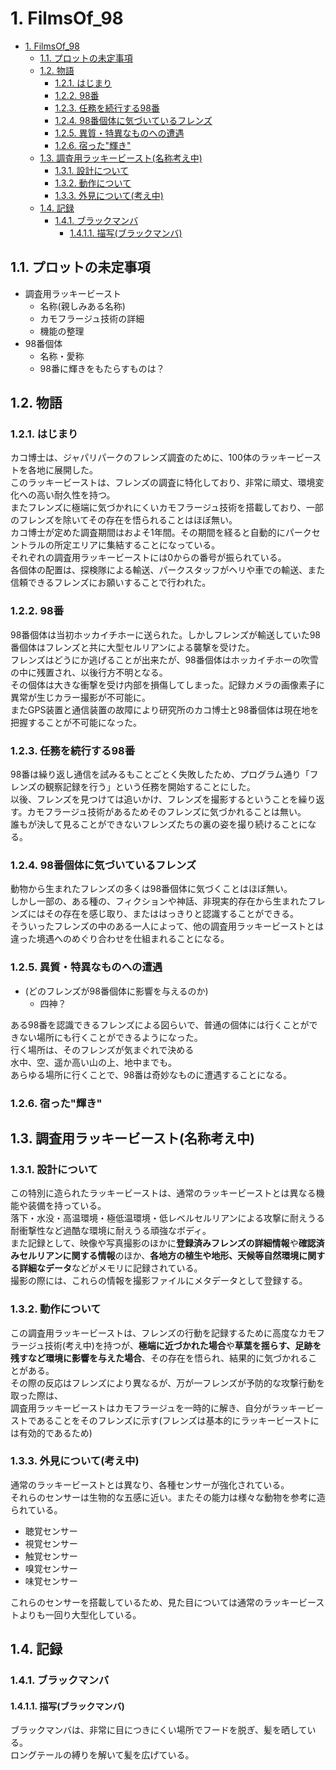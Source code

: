 # 1. FilmsOf_98

- [1. FilmsOf\_98](#1-filmsof_98)
  - [1.1. プロットの未定事項](#11-プロットの未定事項)
  - [1.2. 物語](#12-物語)
    - [1.2.1. はじまり](#121-はじまり)
    - [1.2.2. 98番](#122-98番)
    - [1.2.3. 任務を続行する98番](#123-任務を続行する98番)
    - [1.2.4. 98番個体に気づいているフレンズ](#124-98番個体に気づいているフレンズ)
    - [1.2.5. 異質・特異なものへの遭遇](#125-異質特異なものへの遭遇)
    - [1.2.6. 宿った"輝き"](#126-宿った輝き)
  - [1.3. 調査用ラッキービースト(名称考え中)](#13-調査用ラッキービースト名称考え中)
    - [1.3.1. 設計について](#131-設計について)
    - [1.3.2. 動作について](#132-動作について)
    - [1.3.3. 外見について(考え中)](#133-外見について考え中)
  - [1.4. 記録](#14-記録)
    - [1.4.1. ブラックマンバ](#141-ブラックマンバ)
      - [1.4.1.1. 描写(ブラックマンバ)](#1411-描写ブラックマンバ)

## 1.1. プロットの未定事項

- 調査用ラッキービースト
  - 名称(親しみある名称)
  - カモフラージュ技術の詳細
  - 機能の整理
- 98番個体
  - 名称・愛称
  - 98番に輝きをもたらすものは？

## 1.2. 物語

### 1.2.1. はじまり

カコ博士は、ジャパリパークのフレンズ調査のために、100体のラッキービーストを各地に展開した。  
このラッキービーストは、フレンズの調査に特化しており、非常に頑丈、環境変化への高い耐久性を持つ。  
またフレンズに極端に気づかれにくいカモフラージュ技術を搭載しており、一部のフレンズを除いてその存在を悟られることはほぼ無い。  
カコ博士が定めた調査期間はおよそ1年間。その期間を経ると自動的にパークセントラルの所定エリアに集結することになっている。  
それぞれの調査用ラッキービーストには0からの番号が振られている。  
各個体の配置は、探検隊による輸送、パークスタッフがヘリや車での輸送、また信頼できるフレンズにお願いすることで行われた。

### 1.2.2. 98番

98番個体は当初ホッカイチホーに送られた。しかしフレンズが輸送していた98番個体はフレンズと共に大型セルリアンによる襲撃を受けた。  
フレンズはどうにか逃げることが出来たが、98番個体はホッカイチホーの吹雪の中に残置され、以後行方不明となる。  
その個体は大きな衝撃を受け内部を損傷してしまった。記録カメラの画像素子に異常が生じカラー撮影が不可能に。  
またGPS装置と通信装置の故障により研究所のカコ博士と98番個体は現在地を把握することが不可能になった。  

### 1.2.3. 任務を続行する98番

98番は繰り返し通信を試みるもことごとく失敗したため、プログラム通り「フレンズの観察記録を行う」という任務を開始することにした。  
以後、フレンズを見つけては追いかけ、フレンズを撮影するということを繰り返す。カモフラージュ技術があるためそのフレンズに気づかれることは無い。  
誰もが決して見ることができないフレンズたちの裏の姿を撮り続けることになる。

### 1.2.4. 98番個体に気づいているフレンズ

動物から生まれたフレンズの多くは98番個体に気づくことはほぼ無い。  
しかし一部の、ある種の、フィクションや神話、非現実的存在から生まれたフレンズにはその存在を感じ取り、またははっきりと認識することができる。  
そういったフレンズの中のある一人によって、他の調査用ラッキービーストとは違った境遇へのめぐり合わせを仕組まれることになる。

### 1.2.5. 異質・特異なものへの遭遇

- (どのフレンズが98番個体に影響を与えるのか)
  - 四神？

ある98番を認識できるフレンズによる図らいで、普通の個体には行くことができない場所にも行くことができるようになった。  
行く場所は、そのフレンズが気まぐれで決める  
水中、空、遥か高い山の上、地中までも。  
あらゆる場所に行くことで、98番は奇妙なものに遭遇することになる。

### 1.2.6. 宿った"輝き"

## 1.3. 調査用ラッキービースト(名称考え中)

### 1.3.1. 設計について

この特別に造られたラッキービーストは、通常のラッキービーストとは異なる機能や装備を持っている。  
落下・水没・高温環境・極低温環境・低レベルセルリアンによる攻撃に耐えうる耐衝撃性など過酷な環境に耐えうる頑強なボディ。  
また記録として、映像や写真撮影のほかに**登録済みフレンズの詳細情報**や**確認済みセルリアンに関する情報**のほか、**各地方の植生や地形、天候等自然環境に関する詳細なデータ**などがメモリに記録されている。  
撮影の際には、これらの情報を撮影ファイルにメタデータとして登録する。

### 1.3.2. 動作について

この調査用ラッキービーストは、フレンズの行動を記録するために高度なカモフラージュ技術(考え中)を持つが、**極端に近づかれた場合**や**草葉を揺らす、足跡を残すなど環境に影響を与えた場合**、その存在を悟られ、結果的に気づかれることがある。  
その際の反応はフレンズにより異なるが、万が一フレンズが予防的な攻撃行動を取った際は、  
調査用ラッキービーストはカモフラージュを一時的に解き、自分がラッキービーストであることをそのフレンズに示す(フレンズは基本的にラッキービーストには有効的であるため)

### 1.3.3. 外見について(考え中)

通常のラッキービーストとは異なり、各種センサーが強化されている。  
それらのセンサーは生物的な五感に近い。またその能力は様々な動物を参考に造られている。

- 聴覚センサー
- 視覚センサー
- 触覚センサー
- 嗅覚センサー
- 味覚センサー

これらのセンサーを搭載しているため、見た目については通常のラッキービーストよりも一回り大型化している。

## 1.4. 記録

### 1.4.1. ブラックマンバ

#### 1.4.1.1. 描写(ブラックマンバ)

ブラックマンバは、非常に目につきにくい場所でフードを脱ぎ、髪を晒している。  
ロングテールの縛りを解いて髪を広げている。  
